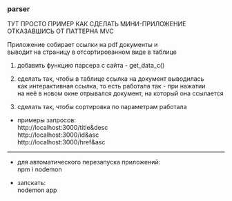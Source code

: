 ### parser  

ТУТ ПРОСТО ПРИМЕР КАК СДЕЛАТЬ МИНИ-ПРИЛОЖЕНИЕ  
ОТКАЗАВШИСЬ ОТ ПАТТЕРНА MVC  

Приложение собирает ссылки на pdf документы и  
выводит на страницу в отсортированном виде в таблице  

1) добавить функцию парсера с сайта - get_data_c()  

2) сделать так, чтобы в таблице ссылка на документ выводилась  
как интерактивная ссылка, то есть работала так - при нажатии  
на неё в новом окне отрывался документ, на который она ссылается  

3) сделать так, чтобы сортировка по параметрам работала  
- примеры запросов:  
http://localhost:3000/title&desc  
http://localhost:3000/id&asc  
http://localhost:3000/href&asc  

---  

- для автоматического перезапуска приложений:  
npm i nodemon  

- запскать:  
nodemon app  


